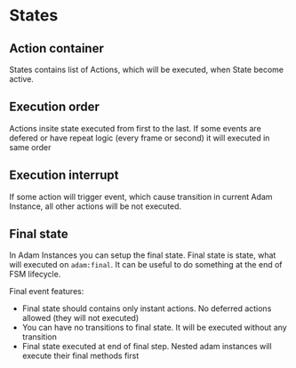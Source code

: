 # States

## Action container

States contains list of Actions, which will be executed, when State become active.


## Execution order

Actions insite state executed from first to the last. If some events are defered or have repeat logic (every frame or second) it will executed in same order


## Execution interrupt

If some action will trigger event, which cause transition in current Adam Instance, all other actions will be not executed.


## Final state

In Adam Instances you can setup the final state. Final state is state, what will executed on `adam:final`.
It can be useful to do something at the end of FSM lifecycle.

Final event features:
- Final state should contains only instant actions. No deferred actions allowed (they will not executed)
- You can have no transitions to final state. It will be executed without any transition
- Final state executed at end of final step. Nested adam instances will execute their final methods first